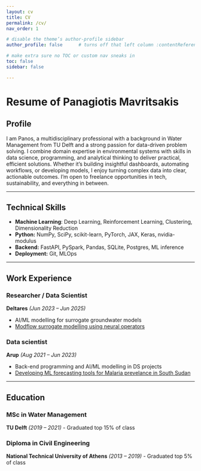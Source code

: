 ```yaml
---
layout: cv
title: CV
permalink: /cv/
nav_order: 1

# disable the theme’s author‐profile sidebar
author_profile: false      # turns off that left column :contentReference[oaicite:1]{index=1}

# make extra sure no TOC or custom nav sneaks in
toc: false
sidebar: false

---
```


<h1 class="manual_title">Resume of Panagiotis Mavritsakis</h1>

## Profile
I am Panos, a multidisciplinary professional with a background in Water Management from TU Delft and a strong passion for data-driven problem solving. I combine domain expertise in environmental systems with skills in data science, programming, and analytical thinking to deliver practical, efficient solutions. Whether it’s building insightful dashboards, automating workflows, or developing models, I enjoy turning complex data into clear, actionable outcomes. I’m open to freelance opportunities in tech, sustainability, and everything in between.

---

## Technical Skills

- **Machine Learning**: Deep Learning, Reinforcement Learning, Clustering, Dimensionality Reduction  
- **Python:** NumPy, SciPy, scikit-learn, PyTorch, JAX, Keras, nvidia-modulus
- **Backend:** FastAPI, PySpark, Pandas, SQLite, Postgres, ML inference 
- **Deployment:** Git, MLOps

---

## Work Experience

### Researcher / Data Scientist
**Deltares** *(Jun 2023 – Jun 2025)*  
- AI/ML modelling for surrogate groundwater models
- <a href="/projects/AI-for-groundwater-modelling.md/" class="white-link">Modflow surrogate modelling using neural operators</a>

### Data scientist 
**Arup** *(Aug 2021 – Jun 2023)*  
- Back-end programming and AI/ML modelling in DS projects
- <a href="/projects/malaria-predictive.md/" class="white-link">Developing ML forecasting tools for Malaria prevelance in South Sudan</a>

---

## Education

### MSc in Water Management
**TU Delft** *(2019 – 2021)* - Graduated top 15% of class

### Diploma in Civil Engineering  
**National Technical University of Athens** *(2013 – 2019)* - Graduated top 5% of class  
